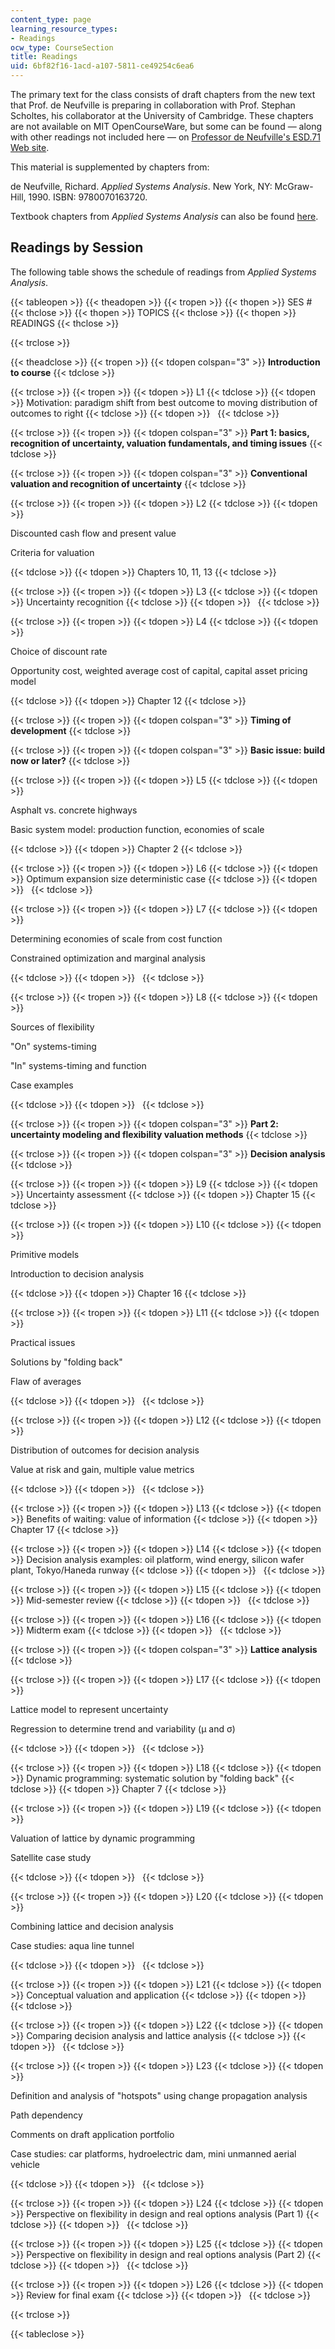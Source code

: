 ```yaml
---
content_type: page
learning_resource_types:
- Readings
ocw_type: CourseSection
title: Readings
uid: 6bf82f16-1acd-a107-5811-ce49254c6ea6
---
```


The primary text for the class consists of draft chapters from the new text that Prof. de Neufville is preparing in collaboration with Prof. Stephan Scholtes, his collaborator at the University of Cambridge. These chapters are not available on MIT OpenCourseWare, but some can be found — along with other readings not included here — on [Professor de Neufville's ESD.71 Web site](http://ardent.mit.edu/real_options/ROcse_MIT_latest/index.html).

This material is supplemented by chapters from:

de Neufville, Richard. _Applied Systems Analysis_. New York, NY: McGraw-Hill, 1990. ISBN: 9780070163720.

Textbook chapters from _Applied Systems Analysis_ can also be found [here](https://web.mit.edu/ardent/www/ASA_Text/asa_Text_index.html).

Readings by Session
-------------------

The following table shows the schedule of readings from _Applied Systems Analysis_.

{{< tableopen >}}
{{< theadopen >}}
{{< tropen >}}
{{< thopen >}}
SES #
{{< thclose >}}
{{< thopen >}}
TOPICS
{{< thclose >}}
{{< thopen >}}
READINGS
{{< thclose >}}

{{< trclose >}}

{{< theadclose >}}
{{< tropen >}}
{{< tdopen colspan="3" >}}
**Introduction to course**
{{< tdclose >}}

{{< trclose >}}
{{< tropen >}}
{{< tdopen >}}
L1
{{< tdclose >}}
{{< tdopen >}}
Motivation: paradigm shift from best outcome to moving distribution of outcomes to right
{{< tdclose >}}
{{< tdopen >}}
 
{{< tdclose >}}

{{< trclose >}}
{{< tropen >}}
{{< tdopen colspan="3" >}}
**Part 1: basics, recognition of uncertainty, valuation fundamentals, and timing issues**
{{< tdclose >}}

{{< trclose >}}
{{< tropen >}}
{{< tdopen colspan="3" >}}
**Conventional valuation and recognition of uncertainty**
{{< tdclose >}}

{{< trclose >}}
{{< tropen >}}
{{< tdopen >}}
L2
{{< tdclose >}}
{{< tdopen >}}


Discounted cash flow and present value

Criteria for valuation


{{< tdclose >}}
{{< tdopen >}}
Chapters 10, 11, 13
{{< tdclose >}}

{{< trclose >}}
{{< tropen >}}
{{< tdopen >}}
L3
{{< tdclose >}}
{{< tdopen >}}
Uncertainty recognition
{{< tdclose >}}
{{< tdopen >}}
 
{{< tdclose >}}

{{< trclose >}}
{{< tropen >}}
{{< tdopen >}}
L4
{{< tdclose >}}
{{< tdopen >}}


Choice of discount rate

Opportunity cost, weighted average cost of capital, capital asset pricing model


{{< tdclose >}}
{{< tdopen >}}
Chapter 12
{{< tdclose >}}

{{< trclose >}}
{{< tropen >}}
{{< tdopen colspan="3" >}}
**Timing of development**
{{< tdclose >}}

{{< trclose >}}
{{< tropen >}}
{{< tdopen colspan="3" >}}
**Basic issue: build now or later?**
{{< tdclose >}}

{{< trclose >}}
{{< tropen >}}
{{< tdopen >}}
L5
{{< tdclose >}}
{{< tdopen >}}


Asphalt vs. concrete highways

Basic system model: production function, economies of scale


{{< tdclose >}}
{{< tdopen >}}
Chapter 2
{{< tdclose >}}

{{< trclose >}}
{{< tropen >}}
{{< tdopen >}}
L6
{{< tdclose >}}
{{< tdopen >}}
Optimum expansion size deterministic case
{{< tdclose >}}
{{< tdopen >}}
 
{{< tdclose >}}

{{< trclose >}}
{{< tropen >}}
{{< tdopen >}}
L7
{{< tdclose >}}
{{< tdopen >}}


Determining economies of scale from cost function

Constrained optimization and marginal analysis


{{< tdclose >}}
{{< tdopen >}}
 
{{< tdclose >}}

{{< trclose >}}
{{< tropen >}}
{{< tdopen >}}
L8
{{< tdclose >}}
{{< tdopen >}}


Sources of flexibility

"On" systems-timing

"In" systems-timing and function

Case examples


{{< tdclose >}}
{{< tdopen >}}
 
{{< tdclose >}}

{{< trclose >}}
{{< tropen >}}
{{< tdopen colspan="3" >}}
**Part 2: uncertainty modeling and flexibility valuation methods**
{{< tdclose >}}

{{< trclose >}}
{{< tropen >}}
{{< tdopen colspan="3" >}}
**Decision analysis**
{{< tdclose >}}

{{< trclose >}}
{{< tropen >}}
{{< tdopen >}}
L9
{{< tdclose >}}
{{< tdopen >}}
Uncertainty assessment
{{< tdclose >}}
{{< tdopen >}}
Chapter 15
{{< tdclose >}}

{{< trclose >}}
{{< tropen >}}
{{< tdopen >}}
L10
{{< tdclose >}}
{{< tdopen >}}


Primitive models

Introduction to decision analysis


{{< tdclose >}}
{{< tdopen >}}
Chapter 16
{{< tdclose >}}

{{< trclose >}}
{{< tropen >}}
{{< tdopen >}}
L11
{{< tdclose >}}
{{< tdopen >}}


Practical issues

Solutions by "folding back"

Flaw of averages


{{< tdclose >}}
{{< tdopen >}}
 
{{< tdclose >}}

{{< trclose >}}
{{< tropen >}}
{{< tdopen >}}
L12
{{< tdclose >}}
{{< tdopen >}}


Distribution of outcomes for decision analysis

Value at risk and gain, multiple value metrics


{{< tdclose >}}
{{< tdopen >}}
 
{{< tdclose >}}

{{< trclose >}}
{{< tropen >}}
{{< tdopen >}}
L13
{{< tdclose >}}
{{< tdopen >}}
Benefits of waiting: value of information
{{< tdclose >}}
{{< tdopen >}}
Chapter 17
{{< tdclose >}}

{{< trclose >}}
{{< tropen >}}
{{< tdopen >}}
L14
{{< tdclose >}}
{{< tdopen >}}
Decision analysis examples: oil platform, wind energy, silicon wafer plant, Tokyo/Haneda runway
{{< tdclose >}}
{{< tdopen >}}
 
{{< tdclose >}}

{{< trclose >}}
{{< tropen >}}
{{< tdopen >}}
L15
{{< tdclose >}}
{{< tdopen >}}
Mid-semester review
{{< tdclose >}}
{{< tdopen >}}
 
{{< tdclose >}}

{{< trclose >}}
{{< tropen >}}
{{< tdopen >}}
L16
{{< tdclose >}}
{{< tdopen >}}
Midterm exam
{{< tdclose >}}
{{< tdopen >}}
 
{{< tdclose >}}

{{< trclose >}}
{{< tropen >}}
{{< tdopen colspan="3" >}}
**Lattice analysis**
{{< tdclose >}}

{{< trclose >}}
{{< tropen >}}
{{< tdopen >}}
L17
{{< tdclose >}}
{{< tdopen >}}


Lattice model to represent uncertainty

Regression to determine trend and variability (μ and σ)


{{< tdclose >}}
{{< tdopen >}}
 
{{< tdclose >}}

{{< trclose >}}
{{< tropen >}}
{{< tdopen >}}
L18
{{< tdclose >}}
{{< tdopen >}}
Dynamic programming: systematic solution by "folding back"
{{< tdclose >}}
{{< tdopen >}}
Chapter 7
{{< tdclose >}}

{{< trclose >}}
{{< tropen >}}
{{< tdopen >}}
L19
{{< tdclose >}}
{{< tdopen >}}


Valuation of lattice by dynamic programming

Satellite case study


{{< tdclose >}}
{{< tdopen >}}
 
{{< tdclose >}}

{{< trclose >}}
{{< tropen >}}
{{< tdopen >}}
L20
{{< tdclose >}}
{{< tdopen >}}


Combining lattice and decision analysis

Case studies: aqua line tunnel


{{< tdclose >}}
{{< tdopen >}}
 
{{< tdclose >}}

{{< trclose >}}
{{< tropen >}}
{{< tdopen >}}
L21
{{< tdclose >}}
{{< tdopen >}}
Conceptual valuation and application
{{< tdclose >}}
{{< tdopen >}}
 
{{< tdclose >}}

{{< trclose >}}
{{< tropen >}}
{{< tdopen >}}
L22
{{< tdclose >}}
{{< tdopen >}}
Comparing decision analysis and lattice analysis
{{< tdclose >}}
{{< tdopen >}}
 
{{< tdclose >}}

{{< trclose >}}
{{< tropen >}}
{{< tdopen >}}
L23
{{< tdclose >}}
{{< tdopen >}}


Definition and analysis of "hotspots" using change propagation analysis

Path dependency

Comments on draft application portfolio

Case studies: car platforms, hydroelectric dam, mini unmanned aerial vehicle


{{< tdclose >}}
{{< tdopen >}}
 
{{< tdclose >}}

{{< trclose >}}
{{< tropen >}}
{{< tdopen >}}
L24
{{< tdclose >}}
{{< tdopen >}}
Perspective on flexibility in design and real options analysis (Part 1)
{{< tdclose >}}
{{< tdopen >}}
 
{{< tdclose >}}

{{< trclose >}}
{{< tropen >}}
{{< tdopen >}}
L25
{{< tdclose >}}
{{< tdopen >}}
Perspective on flexibility in design and real options analysis (Part 2)
{{< tdclose >}}
{{< tdopen >}}
 
{{< tdclose >}}

{{< trclose >}}
{{< tropen >}}
{{< tdopen >}}
L26
{{< tdclose >}}
{{< tdopen >}}
Review for final exam
{{< tdclose >}}
{{< tdopen >}}
 
{{< tdclose >}}

{{< trclose >}}

{{< tableclose >}}